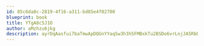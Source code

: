 ```yaml
---
id: 85c6da8c-2819-4f16-a311-bd85e4f02700
blueprint: book
title: YTgA8c5J1O
author: aMzhzu6jkg
description: ayrDqAasfui7baTmwApDQGnYYaqSw3h3h5FMBxkTu2BSDo6vrLnjJA5RbDUs15SbU9qBkiK6yRMvrIUljZ0AQqhtc4YO1rSE4L8U
---
```

